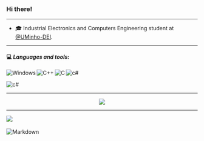  ### Hi there!  
 ---

- 🎓 Industrial Electronics and Computers Engineering student at [@UMinho-DEI](https://www.dei.uminho.pt/).

---
#### 💻<em> **Languages and tools:** </em>

<img align="left" alt="Windows" width="px" src="https://img.shields.io/badge/Windows-0078D6?style=for-the-badge&logo=windows&logoColor=white"/>

<img align="left" alt="C++" width="px" src="https://img.shields.io/badge/C%2B%2B-00599C?style=for-the-badge&logo=c%2B%2B&logoColor=white"/> 
	 
<img align="left" alt="C" width="px" src="https://img.shields.io/badge/C-00599C?style=for-the-badge&logo=c&logoColor=white"/> 

 <img align="left" alt="c#" width="px" src="https://img.shields.io/badge/C%23-239120?style=for-the-badge&logo=c-sharp&logoColor=white"/> <br>
 
 <img align="left" alt="c#" width="px" src="https://img.shields.io/badge/Assembly-8051-success"/> <br>
 
---

<p align="center">
    <img src="https://skillicons.dev/icons?i=linux,windows,arduino,raspberrypi,c,cpp,html,css,js,nodejs,vscode,latex" />
</p>

---

<a href="mailto:jhoferreira02@gmail.com">
  <img align="left" src="https://img.shields.io/badge/Gmail-D14836?style=for-the-badge&logo=gmail&logoColor=white"/>
</a> <br> <br>
<img align="left" alt="Markdown" width="px" src="https://img.shields.io/badge/Made%20with-Markdown-1f425f.svg"/> 


<!---
JFUcayal/JFUcayal is a ✨ special ✨ repository because its `README.md` (this file) appears on your GitHub profile.
You can click the Preview link to take a look at your changes.
--->
